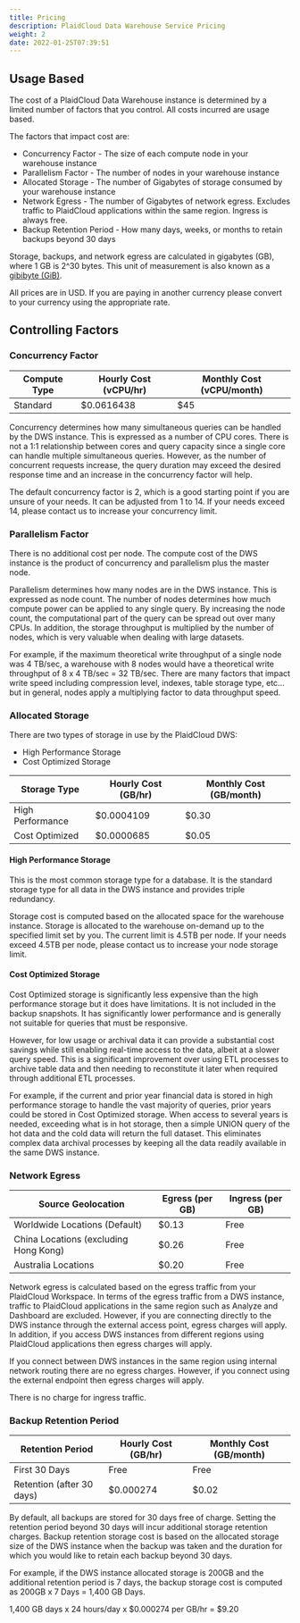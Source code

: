 ```yaml
---
title: Pricing
description: PlaidCloud Data Warehouse Service Pricing
weight: 2
date: 2022-01-25T07:39:51
---
```



## Usage Based

The cost of a PlaidCloud Data Warehouse instance is determined by a limited number of factors that you control.  All costs incurred are usage based.

The factors that impact cost are:
 - Concurrency Factor - The size of each compute node in your warehouse instance
 - Parallelism Factor - The number of nodes in your warehouse instance
 - Allocated Storage - The number of Gigabytes of storage consumed by your warehouse instance
 - Network Egress - The number of Gigabytes of network egress. Excludes traffic to PlaidCloud applications within the same region.  Ingress is always free.
 - Backup Retention Period - How many days, weeks, or months to retain backups beyond 30 days

Storage, backups, and network egress are calculated in gigabytes (GB), where 1 GB is 2^30 bytes. This unit of measurement is also known as a [gibibyte (GiB)](https://en.wikipedia.org/wiki/Byte#Multiple-byte_units).

All prices are in USD.  If you are paying in another currency please convert to your currency using the appropriate rate.


## Controlling Factors

### Concurrency Factor

| Compute Type     | Hourly Cost (vCPU/hr) |  Monthly Cost (vCPU/month) |
|------------------|---------------------|------------------------------|
| Standard         |          $0.0616438 |                          $45 |

Concurrency determines how many simultaneous queries can be handled by the DWS instance.  This is expressed as a number of CPU cores.  There is not a 1:1 relationship between cores and query capacity since a single core can handle multiple simultaneous queries.  However, as the number of concurrent requests increase, the query duration may exceed the desired response time and an increase in the concurrency factor will help.

The default concurrency factor is 2, which is a good starting point if you are unsure of your needs.  It can be adjusted from 1 to 14.  If your needs exceed 14, please contact us to increase your concurrency limit.


### Parallelism Factor

There is no additional cost per node.  The compute cost of the DWS instance is the product of concurrency and parallelism plus the master node.

Parallelism determines how many nodes are in the DWS instance.  This is expressed as node count.  The number of nodes determines how much compute power can be applied to any single query.  By increasing the node count, the computational part of the query can be spread out over many CPUs.  In addition, the storage throughput is multiplied by the number of nodes, which is very valuable when dealing with large datasets.

For example, if the maximum theoretical write throughput of a single node was 4 TB/sec, a warehouse with 8 nodes would have a theoretical write throughput of 8 x 4 TB/sec = 32 TB/sec.  There are many factors that impact write speed including compression level, indexes, table storage type, etc... but in general, nodes apply a multiplying factor to data throughput speed.


### Allocated Storage

There are two types of storage in use by the PlaidCloud DWS:
 - High Performance Storage
 - Cost Optimized Storage

| Storage Type     | Hourly Cost (GB/hr) |  Monthly Cost (GB/month)  |
|------------------|---------------------|---------------------------|
| High Performance |          $0.0004109 |                     $0.30 |
| Cost Optimized   |          $0.0000685 |                     $0.05 |


 #### High Performance Storage

 This is the most common storage type for a database.  It is the standard storage type for all data in the DWS instance and provides triple redundancy.

 Storage cost is computed based on the allocated space for the warehouse instance.  Storage is allocated to the warehouse on-demand up to the specified limit set by you.  The current limit is 4.5TB per node.  If your needs exceed 4.5TB per node, please contact us to increase your node storage limit.


 #### Cost Optimized Storage

 Cost Optimized storage is significantly less expensive than the high performance storage but it does have limitations.  It is not included in the backup snapshots.  It has significantly lower performance and is generally not suitable for queries that must be responsive.

 However, for low usage or archival data it can provide a substantial cost savings while still enabling real-time access to the data, albeit at a slower query speed.  This is a significant improvement over using ETL processes to archive table data and then needing to reconstitute it later when required through additional ETL processes.

 For example, if the current and prior year financial data is stored in high performance storage to handle the vast majority of queries, prior years could be stored in Cost Optimized storage.  When access to several years is needed, exceeding what is in hot storage, then a simple UNION query of the hot data and the cold data will return the full dataset.  This eliminates complex data archival processes by keeping all the data readily available in the same DWS instance.
 

### Network Egress

| Source Geolocation                   | Egress (per GB) |  Ingress (per GB) |
|--------------------------------------|-----------------|-------------------|
| Worldwide Locations (Default)        |           $0.13 |              Free |
| China Locations (excluding Hong Kong)|           $0.26 |              Free |
| Australia Locations                  |           $0.20 |              Free |


Network egress is calculated based on the egress traffic from your PlaidCloud Workspace.  In terms of the egress traffic from a DWS instance, traffic to PlaidCloud applications in the same region such as Analyze and Dashboard are excluded.  However, if you are connecting directly to the DWS instance through the external access point, egress charges will apply.  In addition, if you access DWS instances from different regions using PlaidCloud applications then egress charges will apply.

If you connect between DWS instances in the same region using internal network routing there are no egress charges.  However, if you connect using the external endpoint then egress charges will apply.

There is no charge for ingress traffic.


### Backup Retention Period

| Retention Period           | Hourly Cost (GB/hr) |  Monthly Cost (GB/month)  |
|----------------------------|---------------------|---------------------------|
| First 30 Days              |                Free |                      Free |
| Retention (after 30 days)  |           $0.000274 |                     $0.02 |


By default, all backups are stored for 30 days free of charge.  Setting the retention period beyond 30 days will incur additional storage retention charges.  Backup retention storage cost is based on the allocated storage size of the DWS instance when the backup was taken and the duration for which you would like to retain each backup beyond 30 days.

For example, if the DWS instance allocated storage is 200GB and the additional retention period is 7 days, the backup storage cost is computed as 200GB x 7 Days = 1,400 GB Days.

1,400 GB days x 24 hours/day x $0.000274 per GB/hr = $9.20